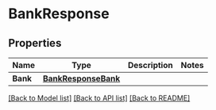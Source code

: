 # BankResponse

## Properties

Name | Type | Description | Notes
------------ | ------------- | ------------- | -------------
**Bank** | [**BankResponseBank**](bankResponse_bank.md) |  | 

[[Back to Model list]](../README.md#documentation-for-models) [[Back to API list]](../README.md#documentation-for-api-endpoints) [[Back to README]](../README.md)


